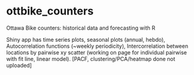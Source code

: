 # ottbike_counters
Ottawa Bike counters: historical data and forecasting with R

Shiny app has time series plots, seasonal plots (annual, hebdo), Autocorrelation functions (~weekly periodicity), Intercorrelation between locations by pairwise xy scatter (working on page for individual pairwise with fit line, linear model). \[PACF, clustering/PCA/heatmap done not uploaded] 
